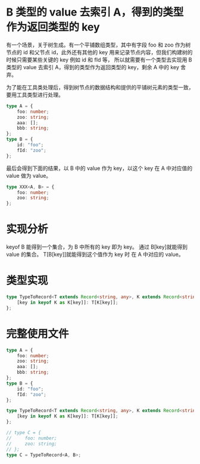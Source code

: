 # B 类型的 value 去索引 A，得到的类型作为返回类型的 key

有一个场景，关于树生成。有一个平铺数组类型，其中有字段 foo 和 zoo 作为树节点的 id 和父节点 id，此外还有其他的 key 用来记录节点内容，但我们构建树的时候只需要某些关键的 key 例如 id 和 fId 等， 所以就需要有一个类型去实现用 B 类型的 value 去索引 A，得到的类型作为返回类型的 key，剩余 A 中的 key 舍弃。

为了能在工具类处理后，得到树节点的数据结构和提供的平铺树元素的类型一致，要用工具类型进行处理。

```typescript
type A = {
    foo: number;
    zoo: string;
    aaa: [];
    bbb: string;
};
type B = {
    id: "foo";
    fId: "zoo";
};
```

最后会得到下面的结果，以 B 中的 value 作为 key，以这个 key 在 A 中对应值的 value 做为 value。

```typescript
type XXX<A, B> = {
    foo: number;
    zoo: string;
};
```

# 实现分析

keyof B 能得到一个集合，为 B 中所有的 key 即为 key。 通过 B[key]就能得到 value 的集合。 T[B[key]]就能得到这个值作为 key 时 在 A 中对应的 value。

# 类型实现

```typescript
type TypeToRecord<T extends Record<string, any>, K extends Record<string, keyof T>> = {
    [key in keyof K as K[key]]: T[K[key]];
};
```

# 完整使用文件

```typescript
type A = {
    foo: number;
    zoo: string;
    aaa: [];
    bbb: string;
};
type B = {
    id: "foo";
    fId: "zoo";
};

type TypeToRecord<T extends Record<string, any>, K extends Record<string, keyof T>> = {
    [key in keyof K as K[key]]: T[K[key]];
};

// type C = {
//     foo: number;
//     zoo: string;
// };
type C = TypeToRecord<A, B>;
```
